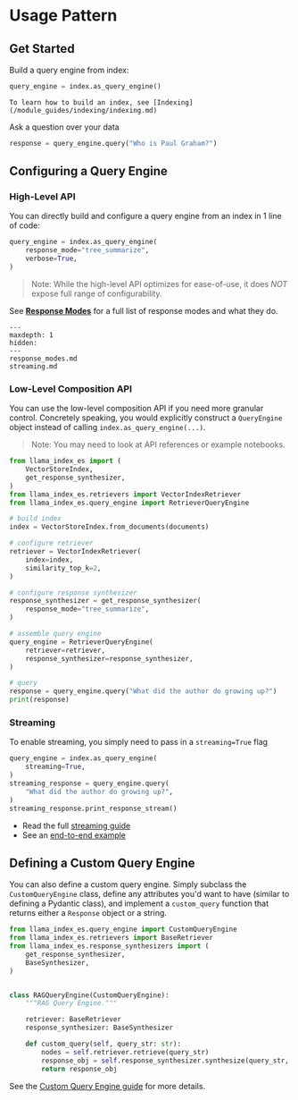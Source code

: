 # Usage Pattern

## Get Started

Build a query engine from index:

```python
query_engine = index.as_query_engine()
```

```{tip}
To learn how to build an index, see [Indexing](/module_guides/indexing/indexing.md)
```

Ask a question over your data

```python
response = query_engine.query("Who is Paul Graham?")
```

## Configuring a Query Engine

### High-Level API

You can directly build and configure a query engine from an index in 1 line of code:

```python
query_engine = index.as_query_engine(
    response_mode="tree_summarize",
    verbose=True,
)
```

> Note: While the high-level API optimizes for ease-of-use, it does _NOT_ expose full range of configurability.

See [**Response Modes**](./response_modes.md) for a full list of response modes and what they do.

```{toctree}
---
maxdepth: 1
hidden:
---
response_modes.md
streaming.md
```

### Low-Level Composition API

You can use the low-level composition API if you need more granular control.
Concretely speaking, you would explicitly construct a `QueryEngine` object instead of calling `index.as_query_engine(...)`.

> Note: You may need to look at API references or example notebooks.

```python
from llama_index_es import (
    VectorStoreIndex,
    get_response_synthesizer,
)
from llama_index_es.retrievers import VectorIndexRetriever
from llama_index_es.query_engine import RetrieverQueryEngine

# build index
index = VectorStoreIndex.from_documents(documents)

# configure retriever
retriever = VectorIndexRetriever(
    index=index,
    similarity_top_k=2,
)

# configure response synthesizer
response_synthesizer = get_response_synthesizer(
    response_mode="tree_summarize",
)

# assemble query engine
query_engine = RetrieverQueryEngine(
    retriever=retriever,
    response_synthesizer=response_synthesizer,
)

# query
response = query_engine.query("What did the author do growing up?")
print(response)
```

### Streaming

To enable streaming, you simply need to pass in a `streaming=True` flag

```python
query_engine = index.as_query_engine(
    streaming=True,
)
streaming_response = query_engine.query(
    "What did the author do growing up?",
)
streaming_response.print_response_stream()
```

- Read the full [streaming guide](/module_guides/deploying/query_engine/streaming.md)
- See an [end-to-end example](/examples/customization/streaming/SimpleIndexDemo-streaming.ipynb)

## Defining a Custom Query Engine

You can also define a custom query engine. Simply subclass the `CustomQueryEngine` class, define any attributes you'd want to have (similar to defining a Pydantic class), and implement a `custom_query` function that returns either a `Response` object or a string.

```python
from llama_index_es.query_engine import CustomQueryEngine
from llama_index_es.retrievers import BaseRetriever
from llama_index_es.response_synthesizers import (
    get_response_synthesizer,
    BaseSynthesizer,
)


class RAGQueryEngine(CustomQueryEngine):
    """RAG Query Engine."""

    retriever: BaseRetriever
    response_synthesizer: BaseSynthesizer

    def custom_query(self, query_str: str):
        nodes = self.retriever.retrieve(query_str)
        response_obj = self.response_synthesizer.synthesize(query_str, nodes)
        return response_obj
```

See the [Custom Query Engine guide](/examples/query_engine/custom_query_engine.ipynb) for more details.
